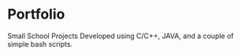Portfolio
=========

Small School Projects Developed using C/C++, JAVA, and a couple of simple bash scripts.
